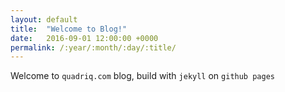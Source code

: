 ```yaml
---
layout: default
title:  "Welcome to Blog!"
date:   2016-09-01 12:00:00 +0000
permalink: /:year/:month/:day/:title/
---
```


Welcome to `quadriq.com` blog, build with `jekyll` on `github pages`
